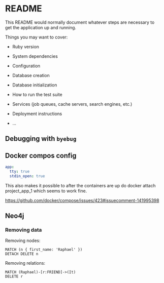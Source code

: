 # README

This README would normally document whatever steps are necessary to get the
application up and running.

Things you may want to cover:

* Ruby version

* System dependencies

* Configuration

* Database creation

* Database initialization

* How to run the test suite

* Services (job queues, cache servers, search engines, etc.)

* Deployment instructions

* ...

## Debugging with `byebug`

## Docker compos config

```yaml
app:
  tty: true
  stdin_open: true
```

This also makes it possible to after the containers are up do docker attach project_app_1 which seems to work fine.

https://github.com/docker/compose/issues/423#issuecomment-141995398

## Neo4j

### Removing data

Removing nodes:

```
MATCH (n { first_name: 'Raphael' })
DETACH DELETE n
```

Removing relations:

```
MATCH (Raphael)-[r:FRIEND]->(It)
DELETE r
```
